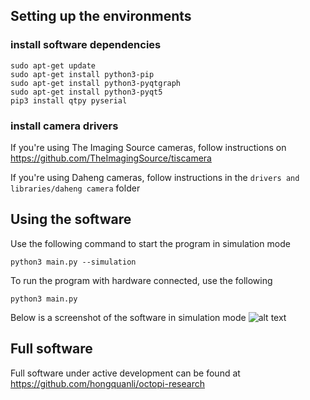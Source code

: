 ## Setting up the environments

### install software dependencies
```
sudo apt-get update
sudo apt-get install python3-pip
sudo apt-get install python3-pyqtgraph
sudo apt-get install python3-pyqt5
pip3 install qtpy pyserial
```
### install camera drivers
If you're using The Imaging Source cameras, follow instructions on https://github.com/TheImagingSource/tiscamera 

If you're using Daheng cameras, follow instructions in the `drivers and libraries/daheng camera` folder

## Using the software
Use the following command to start the program in simulation mode
```
python3 main.py --simulation
```
To run the program with hardware connected, use the following
```
python3 main.py
```
Below is a screenshot of the software in simulation mode
![alt text](https://i.imgur.com/9A46CFu.png)

## Full software
Full software under active development can be found at https://github.com/hongquanli/octopi-research
